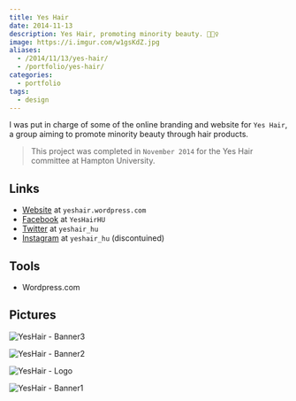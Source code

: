 ```yaml
---
title: Yes Hair
date: 2014-11-13
description: Yes Hair, promoting minority beauty. 💇🏿‍♀️️
image: https://i.imgur.com/w1gsKdZ.jpg
aliases:
  - /2014/11/13/yes-hair/
  - /portfolio/yes-hair/
categories:
  - portfolio
tags:
  - design
---
```


I was put in charge of some of the online branding and website for `Yes Hair`, a group aiming to promote minority beauty through hair products.

> This project was completed in `November 2014` for the Yes Hair committee at Hampton University.

## Links

- [Website](https://yeshair.wordpress.com/ "Yes Hair") at `yeshair.wordpress.com`
- [Facebook](https://www.facebook.com/YesHairHU/ "Yes Hair - Facebook") at `YesHairHU`
- [Twitter](https://twitter.com/yeshair_hu "Yes Hair - Twitter") at `yeshair_hu`
- [Instagram](https://instagram.com/yeshair_hu/ "Yes Hair - Instagram") at `yeshair_hu` (discontuined)

## Tools

- Wordpress.com

## Pictures

![YesHair - Banner3](https://i.imgur.com/kHJxaGk.jpg)

![YesHair - Banner2](https://i.imgur.com/NdGTyBU.jpg)

![YesHair - Logo](https://i.imgur.com/zLoYuG1.jpg)

![YesHair - Banner1](https://i.imgur.com/kHJxaGk.jpg)
